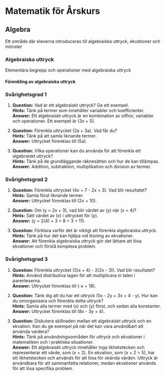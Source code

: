 # Matematik för Årskurs 
## Algebra
Ett område där eleverna introduceras till algebraiska uttryck, ekvationer och mönster
### Algebraiska uttryck
Elementära begrepp och operationer med algebraiska uttryck
#### Förenkling av algebraiska uttryck

### Svårighetsgrad 1
1. **Question:** Vad är ett algebraiskt uttryck? Ge ett exempel.  
   **Hints:** Tänk på termer som innehåller variabler och koefficienter.  
   **Answer:** Ett algebraiskt uttryck är en kombination av siffror, variabler och operationer. Ett exempel är \(3x + 5\).

2. **Question:** Förenkla uttrycket \(2a + 3a\). Vad får du?  
   **Hints:** Tänk på att samla liknande termer.  
   **Answer:** Uttrycket förenklas till \(5a\).

3. **Question:** Vilka operationer kan du använda för att förenkla ett algebraiskt uttryck?  
   **Hints:** Tänk på de grundläggande räknesätten och hur de kan tillämpas.  
   **Answer:** Addition, subtraktion, multiplikation och division av termer.

### Svårighetsgrad 2
1. **Question:** Förenkla uttrycket \(4x + 7 - 2x + 3\). Vad blir resultatet?  
   **Hints:** Samla först liknande termer.  
   **Answer:** Uttrycket förenklas till \(2x + 10\).

2. **Question:** Om \(y = 2x + 3\), vad blir värdet av \(y\) när \(x = 4\)?  
   **Hints:** Sätt värdet av \(x\) i uttrycket för \(y\).  
   **Answer:** \(y = 2(4) + 3 = 8 + 3 = 11\).

3. **Question:** Förklara varför det är viktigt att förenkla algebraiska uttryck.  
   **Hints:** Tänk på hur det kan hjälpa vid lösning av ekvationer.  
   **Answer:** Att förenkla algebraiska uttryck gör det lättare att lösa ekvationer och förstå komplexa problem.

### Svårighetsgrad 3
1. **Question:** Förenkla uttrycket \(3(x + 4) - 2(2x - 3)\). Vad blir resultatet?  
   **Hints:** Använd distributiva lagen för att multiplicera in talen i parenteserna.  
   **Answer:** Uttrycket förenklas till \(-x + 18\).

2. **Question:** Tänk dig att du har ett uttryck \(5x - 2y + 3x + 4 - y\). Hur kan du omorganisera och förenkla detta uttryck?  
   **Hints:** Samla alla termer med \(x\) och \(y\) först, och sedan alla konstanter.  
   **Answer:** Uttrycket förenklas till \(8x - 3y + 4\).

3. **Question:** Diskutera skillnaden mellan ett algebraiskt uttryck och en ekvation. Kan du ge exempel på när det kan vara användbart att använda vardera?  
   **Hints:** Tänk på användningsområden för uttryck och ekvationer i matematiken och i praktiska situationer.  
   **Answer:** Ett algebraiskt uttryck innehåller inga likhetstecken och representerar ett värde, som \(x + 2\). En ekvation, som \(x + 2 = 5\), har ett likhetstecken och används för att lösa för okända värden. Uttryck är användbara för att sammanfatta relationer, medan ekvationer används för att lösa specifika problem.